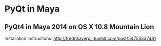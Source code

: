 PyQt in Maya
============




PyQt4 in Maya 2014 on OS X 10.8 Mountain Lion
---------------------------------------------
Installation instructions: http://fredrikaverpil.tumblr.com/post/54754337481

